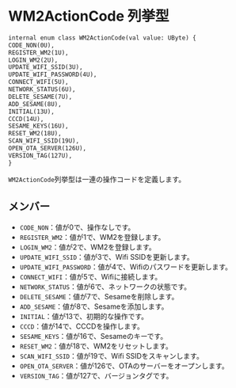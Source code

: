 
# WM2ActionCode 列挙型
```svg
internal enum class WM2ActionCode(val value: UByte) {
CODE_NON(0U),
REGISTER_WM2(1U),
LOGIN_WM2(2U),
UPDATE_WIFI_SSID(3U),
UPDATE_WIFI_PASSWORD(4U),
CONNECT_WIFI(5U),
NETWORK_STATUS(6U),
DELETE_SESAME(7U),
ADD_SESAME(8U),
INITIAL(13U),
CCCD(14U),
SESAME_KEYS(16U),
RESET_WM2(18U),
SCAN_WIFI_SSID(19U),
OPEN_OTA_SERVER(126U),
VERSION_TAG(127U),
}

```
`WM2ActionCode`列挙型は一連の操作コードを定義します。

## メンバー

- `CODE_NON`：値が0で、操作なしです。
- `REGISTER_WM2`：値が1で、WM2を登録します。
- `LOGIN_WM2`：値が2で、WM2を登録します。
- `UPDATE_WIFI_SSID`：値が3で、Wifi SSIDを更新します。
- `UPDATE_WIFI_PASSWORD`：値が4で、Wifiのパスワードを更新します。
- `CONNECT_WIFI`：値が5で、Wifiに接続します。
- `NETWORK_STATUS`：値が6で、ネットワークの状態です。
- `DELETE_SESAME`：値が7で、Sesameを削除します。
- `ADD_SESAME`：値が8で、Sesameを添加します。
- `INITIAL`：値が13で、初期的な操作です。
- `CCCD`：値が14で、CCCDを操作します。
- `SESAME_KEYS`：値が16で、Sesameのキーです。
- `RESET_WM2`：値が18で、WM2をリセットします。
- `SCAN_WIFI_SSID`：値が19で、Wifi SSIDをスキャンします。
- `OPEN_OTA_SERVER`：値が126で、OTAのサーバーをオープンします。
- `VERSION_TAG`：値が127で、バージョンタグです。
